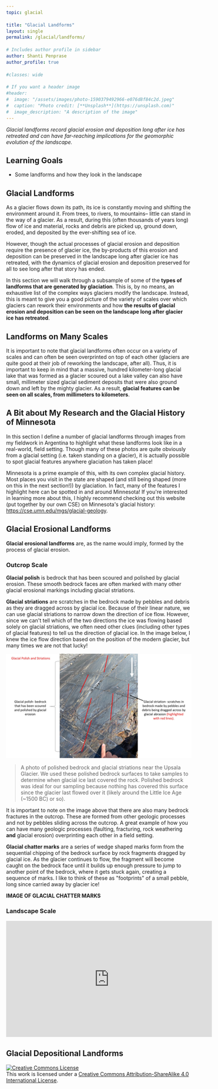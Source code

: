 ```yaml
---
topic: glacial

title: "Glacial Landforms"
layout: single
permalink: /glacial/landforms/

# Includes author profile in sidebar
author: Shanti Penprase
author_profile: true

#classes: wide

# If you want a header image
#header:
#  image: "/assets/images/photo-1590379492966-e076d8f84c2d.jpeg"
#  caption: "Photo credit: [**Unsplash**](https://unsplash.com)"
#  image_description: "A description of the image"
---
```

*Glacial landforms record glacial erosion and deposition long after ice has retreated and can have far-reaching implications for the geomorphic evolution of the landscape.*

## Learning Goals
* Some landforms and how they look in the landscape

## Glacial Landforms
As a glacier flows down its path, its ice is constantly moving and shifting the environment around it. From trees, to rivers, to mountains– little can stand in the way of a glacier. As a result, during this (often thousands of years long) flow of ice and material, rocks and debris are picked up, ground down, eroded, and deposited by the ever-shifting sea of ice.

However, though the actual processes of glacial erosion and deposition require the presence of glacier ice, the by-products of this erosion and deposition can be preserved in the landscape long after glacier ice has retreated, with the dynamics of glacial erosion and deposition preserved for all to see long after that story has ended.

In this section we will walk through a subsample of some of the **types of landforms that are generated by glaciation**. This is, by no means, an exhaustive list of the complex ways glaciers modify the landscape. Instead, this is meant to give you a good picture of the variety of scales over which glaciers can rework their environments and how **the results of glacial erosion and deposition can be seen on the landscape long after glacier ice has retreated**.

## Landforms on Many Scales
It is important to note that glacial landforms often occur on a variety of scales and can often be seen overprinted on top of each other (glaciers are quite good at their job of reworking the landscape, after all). Thus, it is important to keep in mind that a massive, hundred kilometer-long glacial lake that was formed as a glacier scoured out a lake valley can also have small, millimeter sized glacial sediment deposits that were also ground down and left by the mighty glacier. As a result, **glacial features can be seen on all scales, from millimeters to kilometers**.

## A Bit about My Research and the Glacial History of Minnesota
In this section I define a number of glacial landforms through images from my fieldwork in Argentina to highlight what these landforms look like in a real-world, field setting. Though many of these photos are quite obviously from a glacial setting (i.e. taken standing on a glacier), it is actually possible to spot glacial features anywhere glaciation has taken place!

Minnesota is a prime example of this, with its own complex glacial history. Most places you visit in the state are shaped (and still being shaped (more on this in the next section!)) by glaciation. In fact, many of the features I highlight here can be spotted in and around Minnesota! If you're interested in learning more about this, I highly recommend checking out this website (put together by our own CSE) on Minnesota's glacial history: https://cse.umn.edu/mgs/glacial-geology.

## Glacial Erosional Landforms

**Glacial erosional landforms** are, as the name would imply, formed by the process of glacial erosion.

### Outcrop Scale
**Glacial polish** is bedrock that has been scoured and polished by glacial erosion. These smooth bedrock faces are often marked with many other glacial erosional markings including glacial striations.

**Glacial striations** are scratches in the bedrock made by pebbles and debris as they are dragged across by glacial ice. Because of their linear nature, we can use glacial striations to narrow down the direction of ice flow. However, since we can't tell which of the two directions the ice was flowing based solely on glacial striations, we often need other clues (including other types of glacial features) to tell us the direction of glacial ice. In the image below, I knew the ice flow direction based on the position of the modern glacier, but many times we are not that lucky!

![Glacial Striations and Polish](/assets/images/glacial/GlacialStriationsPolish.jpg)
> A photo of polished bedrock and glacial striations near the Upsala Glacier. We used these polished bedrock surfaces to take samples to determine when glacial ice last covered the rock. Polished bedrock was ideal for our sampling because nothing has covered this surface since the glacier last flowed over it (likely around the Little Ice Age (~1500 BC) or so).

It is important to note on the image above that there are also many bedrock fractures in the outcrop. These are formed from other geologic processes and not by pebbles sliding across the outcrop. A great example of how you can have many geologic processes (faulting, fracturing, rock weathering **and** glacial erosion) overprinting each other in a field setting.

**Glacial chatter marks** are a series of wedge shaped marks form from the sequential chipping of the bedrock surface by rock fragments dragged by glacial ice. As the glacier continues to flow, the fragment will become caught on the bedrock face until it builds up enough pressure to jump to another point of the bedrock, where it gets stuck again, creating a sequence of marks. I like to think of these as "footprints" of a small pebble, long since carried away by glacier ice!

**IMAGE OF GLACIAL CHATTER MARKS**

### Landscape Scale



<iframe width="560" height="315" src="https://www.youtube.com/embed/106Btcey-q8" frameborder="0" allow="accelerometer; autoplay; clipboard-write; encrypted-media; gyroscope; picture-in-picture" allowfullscreen></iframe>

## Glacial Depositional Landforms




<a rel="license" href="http://creativecommons.org/licenses/by-sa/4.0/"><img alt="Creative Commons License" style="border-width:0" src="https://i.creativecommons.org/l/by-sa/4.0/88x31.png" /></a><br />This work is licensed under a <a rel="license" href="http://creativecommons.org/licenses/by-sa/4.0/">Creative Commons Attribution-ShareAlike 4.0 International License</a>.

